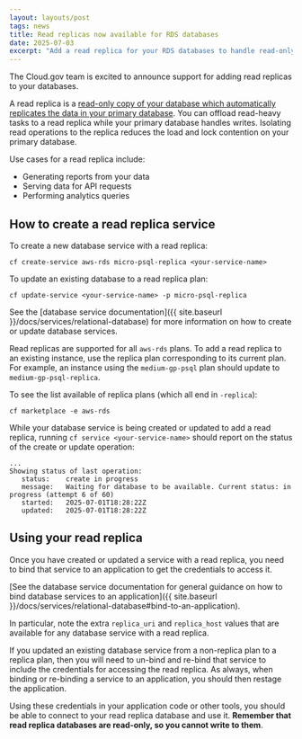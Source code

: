 ```yaml
---
layout: layouts/post
tags: news
title: Read replicas now available for RDS databases
date: 2025-07-03
excerpt: "Add a read replica for your RDS databases to handle read-only workloads"
---
```


The Cloud.gov team is excited to announce support for adding read replicas to your databases.

A read replica is a [read-only copy of your database which automatically replicates the data in your primary database](https://docs.aws.amazon.com/AmazonRDS/latest/UserGuide/USER_ReadRepl.html). You can offload read-heavy tasks to a read replica while your primary database handles writes. Isolating read operations to the replica reduces the load and lock contention on your primary database.

Use cases for a read replica include:

- Generating reports from your data
- Serving data for API requests
- Performing analytics queries

## How to create a read replica service

To create a new database service with a read replica:

```shell
cf create-service aws-rds micro-psql-replica <your-service-name>
```

To update an existing database to a read replica plan:

```shell
cf update-service <your-service-name> -p micro-psql-replica
```

See the [database service documentation]({{ site.baseurl }}/docs/services/relational-database) for more information on how to create or update database services.

Read replicas are supported for all `aws-rds` plans. To add a read replica to an existing instance, use the replica plan corresponding to its current plan. For example, an instance using the `medium-gp-psql` plan should update to `medium-gp-psql-replica`.

To see the list available of replica plans (which all end in `-replica`):

```shell
cf marketplace -e aws-rds
```

While your database service is being created or updated to add a read replica, running `cf service <your-service-name>` should report on the status of the create or update operation:

```shell
...
Showing status of last operation:
   status:    create in progress
   message:   Waiting for database to be available. Current status: in progress (attempt 6 of 60)
   started:   2025-07-01T18:28:22Z
   updated:   2025-07-01T18:28:22Z
```

## Using your read replica

Once you have created or updated a service with a read replica, you need to bind that service to an application to get the credentials to access it.

[See the database service documentation for general guidance on how to bind database services to an application]({{ site.baseurl }}/docs/services/relational-database#bind-to-an-application).

In particular, note the extra `replica_uri` and `replica_host` values that are available for any database service with a read replica.

If you updated an existing database service from a non-replica plan to a replica plan, then you will need to un-bind and re-bind that service to include the credentials for accessing the read replica. As always, when binding or re-binding a service to an application, you should then restage the application.

Using these credentials in your application code or other tools, you should be able to connect to your read replica database and use it. **Remember that read replica databases are read-only, so you cannot write to them**.
